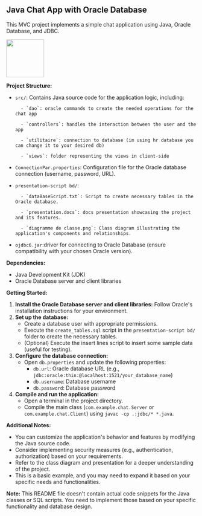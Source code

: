 ## Java Chat App with Oracle Database

This MVC project implements a simple chat application using Java, Oracle Database, and JDBC.

<img src="https://www.gif-maniac.com/gifs/50/49799.gif" width="100px" />

**Project Structure:**

- `src/`: Contains Java source code for the application logic, including:

        - `dao`: oracle commands to create the needed operations for the chat app

        - `controllers`: handles the interaction between the user and the app

        - `utilitaire`: connection to database (im using hr database you can change it to your desired db)

        - `views`: folder representing the views in client-side

  
- `ConnectionPar.properties`: Configuration file for the Oracle database connection (username, password, URL).
  
- `presentation-script bd/`:
  
        - `dataBaseScript.txt`: Script to create necessary tables in the Oracle database.
  
        - `presentation.docs`: docs presentation showcasing the project and its features.
  
        - `diagramme de classe.png`: Class diagram illustrating the application's components and relationships.
  
- `ojdbc6.jar`:driver for connecting to Oracle Database (ensure compatibility with your chosen Oracle version).

**Dependencies:**

- Java Development Kit (JDK)
- Oracle Database server and client libraries

**Getting Started:**

1. **Install the Oracle Database server and client libraries:** Follow Oracle's installation instructions for your environment.
2. **Set up the database:**
    - Create a database user with appropriate permissions.
    - Execute the `create_tables.sql` script in the `presentation-script bd/` folder to create the necessary tables.
    - (Optional) Execute the insert lines script to insert some sample data (useful for testing).
3. **Configure the database connection:**
    - Open `db.properties` and update the following properties:
        - `db.url`: Oracle database URL (e.g., `jdbc:oracle:thin:@localhost:1521/your_database_name`)
        - `db.username`: Database username
        - `db.password`: Database password
4. **Compile and run the application:**
    - Open a terminal in the project directory.
    - Compile the main class (`com.example.chat.Server` or `com.example.chat.Client`) using `javac -cp .:jdbc/* *.java`.

**Additional Notes:**

- You can customize the application's behavior and features by modifying the Java source code.
- Consider implementing security measures (e.g., authentication, authorization) based on your requirements.
- Refer to the class diagram and presentation for a deeper understanding of the project.
- This is a basic example, and you may need to expand it based on your specific needs and functionalities.

**Note:** This README file doesn't contain actual code snippets for the Java classes or SQL scripts. You need to implement those based on your specific functionality and database design.
